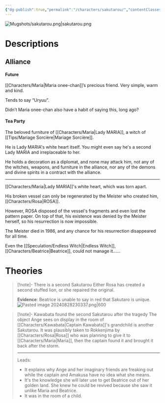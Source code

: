 ```yaml
---
{"dg-publish":true,"permalink":"/characters/sakutarou/","contentClasses":"center-headings","tags":["furniture"]}
---
```



![Mugshots/sakutarou.png|sakutarou.png](/img/user/Mugshots/sakutarou.png)
# Descriptions

## Alliance
#### Future

[[Characters/Maria\|Maria onee-chan]]’s precious friend.
Very simple, warm and kind.

Tends to say “Uryuu”.

Didn’t Maria onee-chan also have a habit of saying this, long ago?
#### Tea Party

The beloved furniture of [[Characters/Maria\|Lady MARIA]], a witch of [[Tips/Mariage Sorcière\|Mariage Sorcière]].

He is Lady MARIA's white heart itself. You might even say he's a second Lady MARIA and irreplaceable to her.

He holds a decoration as a diplomat, and none may attack him, not any of the witches, weapons, and furniture in the alliance, nor any of the demons and divine spirits in a contract with the alliance.

---
[[Characters/Maria\|Lady MARIA]]'s white heart, which was torn apart.

His broken vessel can only be regenerated by the Meister who created him, [[Characters/Rosa\|ROSA]].

However, ROSA disposed of the vessel's fragments and even lost the pattern paper. On top of that, his existence was denied by the Meister herself, so his resurrection is now impossible.

The Meister died in 1986, and any chance for his resurrection disappeared for all time.

Even the [[Speculation/Endless Witch\|Endless Witch]], [[Characters/Beatrice\|Beatrice]], could not manage it......
# Theories


<div class="transclusion internal-embed is-loaded"><div class="markdown-embed">



> [!note]- There is a second Sakutarou
> Either Rosa has created a second stuffed lion, or she repaired the original.
>
>**Evidence**: 
>Beatrice is unable to say in red that Sakutaro is unique.
> ![Pasted image 20240828230337.png|600](/img/user/Attachments/Pasted%20image%2020240828230337.png)

</div></div>


<div class="transclusion internal-embed is-loaded"><div class="markdown-embed">



> [!note]- Kawabata found the second Sakutarou after the tragedy
> The object Ange sees on display in the room of [[Characters/Kawabata\|Captain Kawabata]]'s grandchild is another Sakutarou. It was plausibly taken to Rokkenjima by [[Characters/Rosa\|Rosa]] who was planning to give it to [[Characters/Maria\|Maria]], then the captain found it and brought it back after the storm.
> 
> ---
> Leads:
> - It explains why Ange and her imaginary friends are freaking out while the captain and Amakusa have no idea what she means.
> - It's the knowledge she will later use to get Beatrice out of her golden land. She knew he could be revived because she saw it unlike Maria and Beatrice.
> - It was in the room of a child.

</div></div>

